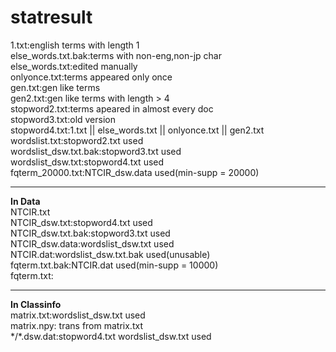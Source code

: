 # statresult

1.txt:english terms with length 1  
else_words.txt.bak:terms with non-eng,non-jp char  
else_words.txt:edited manually  
onlyonce.txt:terms appeared only once  
gen.txt:gen like terms  
gen2.txt:gen like terms with length > 4  
stopword2.txt:terms apeared in almost every doc  
stopword3.txt:old version  
stopword4.txt:1.txt || else_words.txt || onlyonce.txt || gen2.txt  
wordslist.txt:stopword2.txt used  
wordslist_dsw.txt.bak:stopword3.txt used  
wordslist_dsw.txt:stopword4.txt used  
fqterm_20000.txt:NTCIR_dsw.data used(min-supp = 20000)
  
---------------------------------------------------
**In Data**  
NTCIR.txt  
NTCIR_dsw.txt:stopword4.txt used  
NTCIR_dsw.txt.bak:stopword3.txt used  
NTCIR_dsw.data:wordslist_dsw.txt used  
NTCIR.dat:wordslist_dsw.txt.bak used(unusable)   
fqterm.txt.bak:NTCIR.dat used(min-supp = 10000)  
fqterm.txt:  

---------------------------------------------------
**In Classinfo**  
matrix.txt:wordslist_dsw.txt used  
matrix.npy: trans from matrix.txt  
\*/\*.dsw.dat:stopword4.txt wordslist_dsw.txt used
